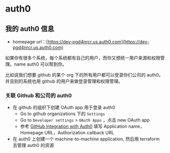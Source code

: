 # auth0

## 我的 auth0 信息

- homepage url：[https://dev-pgd4nrcr.us.auth0.com](https://dev-pgd4nrcr.us.auth0.com)

如果你有很多个系统，每个系统都有自己的用户，而你又想统一用户来源和权限管理。name auth0 可以帮到你。

比如说我们想要 github 的某个 org 下的所有用户都可以登录你们公司的 auth0。并且别的系统也用 github 的用户来做登录管理和权限管理。



### 关联 Github 和公司的 auth0

- 在 github 的组织下创建 OAuth app 用于登录 auth0
  - Go to github organizations 下的  `Settings`
  -  Go to `Developer settings` > `OAuth Apps` ，点击 new OAuth app
  - 参考 [GitHub Integration with Auth0](https://marketplace.auth0.com/integrations/github-social-connection) 填写 Application name，Homepage URL，Authorization callback URL
- 在 auth0 上创建一个 machine-to-machine application, 然后用 terraform 去管理 auth0 的资源
